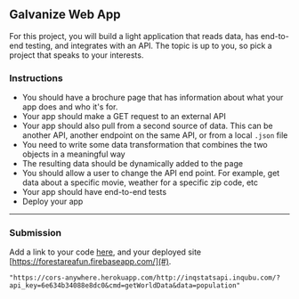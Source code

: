 ## Galvanize Web App

For this project, you will build a light application that reads data, has end-to-end testing, and integrates with an API. The topic is up to you, so pick a project that speaks to your interests.

### Instructions

- You should have a brochure page that has information about what your app does and who it's for.
- Your app should make a GET request to an external API
- Your app should also pull from a second source of data. This can be another API, another endpoint on the same API, or from a local `.json` file
- You need to write some data transformation that combines the two objects in a meaningful way
- The resulting data should be dynamically added to the page
- You should allow a user to change the API end point. For example, get data about a specific movie, weather for a specific zip code, etc
- Your app should have end-to-end tests
- Deploy your app

---

### Submission

Add a link to your code [here](#), and your deployed site [https://forestareafun.firebaseapp.com/](#).

    "https://cors-anywhere.herokuapp.com/http://inqstatsapi.inqubu.com/?api_key=6e634b34088e8dc0&cmd=getWorldData&data=population"
